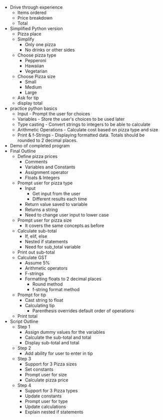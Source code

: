 - Drive through experience
	- Items ordered
	- Price breakdown
	- Total
- Simplified Python version
	- Pizza place
	- Simplify
		- Only one pizza
		- No drinks or other sides
	- Choose pizza type
		- Pepperoni
		- Hawaiian
		- Vegetarian
	- Choose Pizza size
		- Small
		- Medium
		- Large
	- Ask for tip
	- display total
- practice python basics
	- Input - Prompt the user for choices
	- Variables - Store the user's choices to be used later
	- Type casting - Convert strings to integers to be able to calculate
	- Arithmetic Operations - Calculate cost based on pizza type and size
	- Print & f-Strings - Displaying formatted data. Totals should be rounded to 2 decimal places.
- Demo of completed program
- Final Outline
	- Define pizza prices
		- Comments
		- Variables and Constants
		- Assignment operator
		- Floats & Integers
	- Prompt user for pizza type
		- Input
			- Get input from the user
			- Different results each time
		- Return value saved to variable
		- Returns a string
		- Need to change user input to lower case
	- Prompt user for pizza size
		- It covers the same concepts as before
	- Calculate sub-total
		- If, elif, else
		- Nested if statements
		- Need for sub_total variable
	- Print out sub-total
	- Calculate GST
		- Assume 5%
		- Arithmetic operators
		- F-strings
		- Formatting floats to 2 decimal places
			- Round method
			- f-string format method
	- Prompt for tip
		- Cast string to float
		- Calculating tip
			- Parenthesis overrides default order of operations
	- Print total
- Script Outline
	- Step 1
		- Assign dummy values for the variables
		- Calculate the sub-total and total
		- Display sub-total and total
	- Step 2
		- Add ability for user to enter in tip
	- Step 3
		- Support for 3 Pizza sizes
		- Set constants
		- Prompt user for size
		- Calculate pizza price
	- Step 4
		- Support for 3 Pizza types
		- Update constants
		- Prompt user for type
		- Update calculations
		- Explain nested if statements